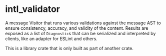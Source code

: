 # intl_validator

A message Visitor that runs various validations against the message AST to ensure consistency, accuracy, and validity of the content. Results are exposed as a list of `Diagnostic`s that can be serialized and interpreted by clients, like an adapter for ESLint and others.

This is a library crate that is only built as part of another crate.

